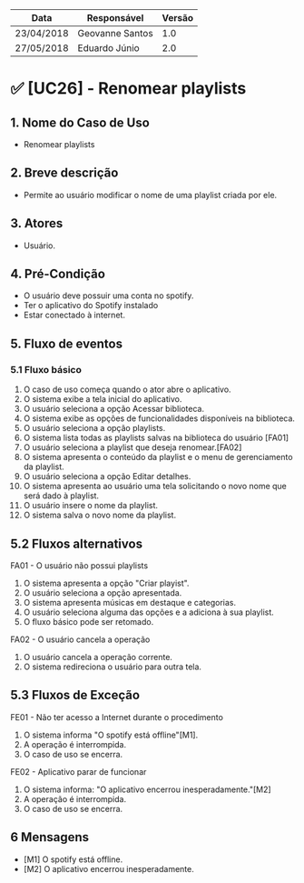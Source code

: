 Data | Responsável | Versão|
--------- | ------| --------|
23/04/2018 | Geovanne Santos |   1.0   |
27/05/2018 | Eduardo Júnio |   2.0   |

# ✅ [UC26] - Renomear playlists

## 1. Nome do Caso de Uso
- Renomear playlists

## 2.  Breve descrição
- Permite ao usuário modificar o nome de uma playlist criada por ele.

## 3.  Atores
- Usuário.

## 4.  Pré-Condição
- O usuário deve possuir uma conta no spotify.
- Ter o aplicativo do Spotify instalado
- Estar conectado à internet.

## 5.  Fluxo de eventos

### 5.1 Fluxo básico

1. O caso de uso começa quando o ator abre o aplicativo.
2. O sistema exibe a tela inicial do aplicativo.
3. O usuário seleciona a opção Acessar biblioteca.
4. O sistema exibe as opções de funcionalidades disponíveis na biblioteca.
5. O usuário seleciona a opção playlists.
6. O sistema lista todas as playlists salvas na biblioteca do usuário [FA01]
7. O usuário seleciona a playlist que deseja renomear.[FA02]
8. O sistema apresenta o conteúdo da playlist e o menu de gerenciamento da playlist.
9. O usuário seleciona a opção Editar detalhes.
10. O sistema apresenta ao usuário uma tela solicitando o novo nome que será dado à playlist.
11. O usuário insere o nome da playlist.
12. O sistema salva o novo nome da playlist.

## 5.2 Fluxos alternativos

FA01 - O usuário não possui playlists
1. O sistema apresenta a opção "Criar playist".
2. O usuário seleciona a opção apresentada.
3. O sistema apresenta músicas em destaque e categorias.
4. O usuário seleciona alguma das opções e a adiciona à sua playlist.
5. O fluxo básico pode ser retomado.

FA02 - O usuário cancela a operação
1. O usuário cancela a operação corrente.
2. O sistema redireciona o usuário para outra tela.


## 5.3 Fluxos de Exceção

FE01 - Não ter acesso a Internet durante o procedimento
1. O sistema informa "O spotify está offline"[M1].
2. A operação é interrompida.
3. O caso de uso se encerra.

FE02 - Aplicativo parar de funcionar
1. O sistema informa: "O aplicativo encerrou inesperadamente."[M2]
2. A operação é interrompida.
3. O caso de uso se encerra.

## 6 Mensagens

- [M1] O spotify está offline.
- [M2] O aplicativo encerrou inesperadamente.